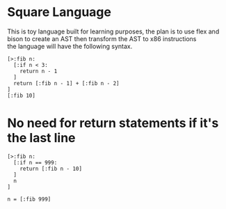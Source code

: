 # Square Language 

This is toy language built for learning purposes, the plan is to use flex and bison
to create an AST then transform the AST to x86 instructions  
the language will have the following syntax.

```
[>:fib n:
  [:if n < 3:
    return n - 1
  ]
  return [:fib n - 1] + [:fib n - 2]
]
[:fib 10]
```

# No need for return statements if it's the last line

```
[>:fib n:
  [:if n == 999:
    return [:fib n - 10]  
  ]
  n
]

n = [:fib 999]
```
